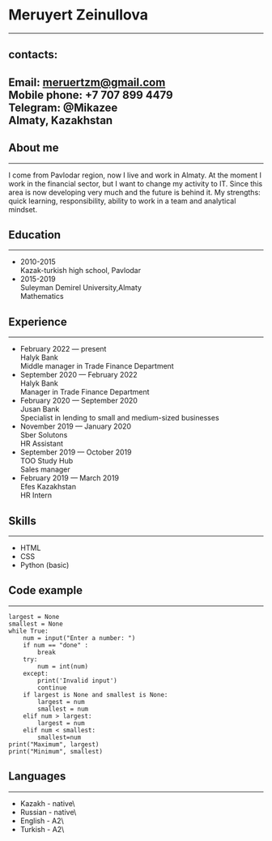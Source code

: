 # Meruyert Zeinullova
-------------------------
## contacts:
Email: meruertzm@gmail.com  
Mobile phone: +7 707 899 4479\
Telegram: @Mikazee\
Almaty, Kazakhstan
------------------------

## About me
-----------
I come from Pavlodar region, now I live and work in Almaty.
At the moment I work in the financial sector, but I want to change my activity to IT. 
Since this area is now developing very much and the future is behind it.
My strengths: quick learning, responsibility, ability to work in a team and analytical mindset.

## Education
-----------
- 2010-2015\
Kazak-turkish high school, Pavlodar
- 2015-2019\
Suleyman Demirel University,Almaty\
Mathematics

## Experience
------------
- February 2022 — present\
Halyk Bank\
Middle manager in Trade Finance Department
- September 2020 — February 2022\
Halyk Bank\
Manager in Trade Finance Department
- February 2020 — September 2020\
Jusan Bank\
Specialist in lending to small and medium-sized businesses
- November 2019 — January 2020\
Sber Solutons\
HR Assistant
- September 2019 — October 2019\
TOO Study Hub\
Sales manager
- February 2019 — March 2019\
Efes Kazakhstan\
HR Intern

## Skills
-------------
- HTML
- CSS
- Python (basic)

## Code example
-------------
```
largest = None
smallest = None
while True:
    num = input("Enter a number: ")
    if num == "done" : 
        break
    try:
        num = int(num)
    except:
        print('Invalid input')
        continue
    if largest is None and smallest is None:
        largest = num
        smallest = num
    elif num > largest:
        largest = num
    elif num < smallest:
        smallest=num
print("Maximum", largest)
print("Minimum", smallest)
```
## Languages
-------------
- Kazakh - native\
- Russian - native\
- English - A2\
- Turkish - A2\

